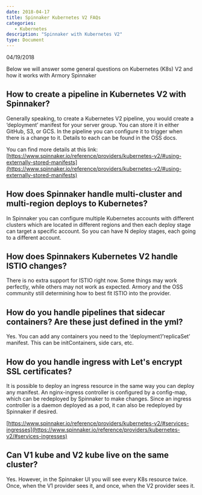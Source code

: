 ```yaml
---
date: 2018-04-17
title: Spinnaker Kubernetes V2 FAQs
categories:
   - Kubernetes
description: "Spinnaker with Kubernetes V2"
type: Document
---
```

04/19/2018

Below we will answer some general questions on Kubernetes (K8s) V2 and how it works with Armory Spinnaker

## How to create a pipeline in Kubernetes V2 with Spinnaker?
Generally speaking, to create a Kubernetes V2 pipeline, you would create a ‘deployment’ manifest for your server group. You can store it in either GitHub, S3, or GCS. In the pipeline you can configure it to trigger when there is a change to it. Details to each can be found in the OSS docs.

You can find more details at this link:
[https://www.spinnaker.io/reference/providers/kubernetes-v2/#using-externally-stored-manifests](https://www.spinnaker.io/reference/providers/kubernetes-v2/#using-externally-stored-manifests)


## How does Spinnaker handle multi-cluster and multi-region deploys to Kubernetes?
In Spinnaker you can configure multiple Kubernetes accounts with different clusters which are located in different regions and then each deploy stage can target a specific account. So you can have N deploy stages, each going to a different account.


## How does Spinnakers Kubernetes V2 handle ISTIO changes?
There is no extra support for ISTIO right now. Some things may work perfectly, while others may not work as expected. Armory and the OSS community still determining how to best fit ISTIO into the provider.

## How do you handle pipelines that sidecar containers? Are these just defined in the yml?
Yes. You can add any containers you need to the ‘deployment’/’replicaSet’ manifest. This can be initContainers, side cars, etc.

## How do you handle ingress with Let's encrypt SSL certificates?
It is possible to deploy an ingress resource in the same way you can deploy any manifest. An nginx-ingress controller is configured by a config-map, which can be redeployed by Spinnaker to make changes. Since an ingress controller is a daemon deployed as a pod, it can also be redeployed by Spinnaker if desired.

[https://www.spinnaker.io/reference/providers/kubernetes-v2/#services-ingresses](https://www.spinnaker.io/reference/providers/kubernetes-v2/#services-ingresses)

## Can V1 kube and V2 kube live on the same cluster?
Yes. However, in the Spinnaker UI you will see every K8s resource twice. Once, when the V1 provider sees it, and once, when the V2 provider sees it.







